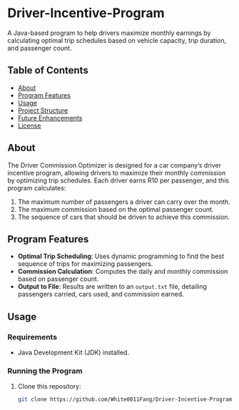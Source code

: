# Driver-Incentive-Program
A Java-based program to help drivers maximize monthly earnings by calculating optimal trip schedules based on vehicle capacity, trip duration, and passenger count.
## Table of Contents

- [About](#about)
- [Program Features](#program-features)
- [Usage](#usage)
- [Project Structure](#project-structure)
- [Future Enhancements](#future-enhancements)
- [License](#license)

## About

The Driver Commission Optimizer is designed for a car company’s driver incentive program, allowing drivers to maximize their monthly commission by optimizing trip schedules. Each driver earns R10 per passenger, and this program calculates:

1. The maximum number of passengers a driver can carry over the month.
2. The maximum commission based on the optimal passenger count.
3. The sequence of cars that should be driven to achieve this commission.

## Program Features

- **Optimal Trip Scheduling**: Uses dynamic programming to find the best sequence of trips for maximizing passengers.
- **Commission Calculation**: Computes the daily and monthly commission based on passenger count.
- **Output to File**: Results are written to an `output.txt` file, detailing passengers carried, cars used, and commission earned.

## Usage

### Requirements

- Java Development Kit (JDK) installed.

### Running the Program

1. Clone this repository:
   ```bash
   git clone https://github.com/White0011Fang/Driver-Incentive-Program.git
